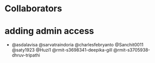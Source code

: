 # Collaborators
# adding admin access

* @asdalavisa @sarvatraindoria @charlesfebryanto @Sanchit0011 @saty1923 @Huzi1 @rmit-s3698341-deepika-gill @rmit-s3705938-dhruv-tripathi

